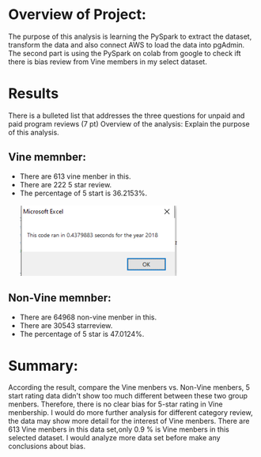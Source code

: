 # Overview of Project: 
  The purpose of this analysis is learning the PySpark to extract the dataset, transform the data and also connect AWS to load the data into pgAdmin. 
  The second part is using the PySpark on colab from google to check ift there is bias review from Vine members in my select dataset. 

# Results

There is a bulleted list that addresses the three questions for unpaid and paid program reviews (7 pt)
Overview of the analysis: Explain the purpose of this analysis.

## Vine memnber: 
* There are 613 vine menber in this.
* There are 222 5 star review.
* The percentage of 5 start is 36.2153%.<br />   
![fig](https://github.com/violetqq0221/Module-2_stock-analysis/blob/main/2018_0.4379883.PNG)

## Non-Vine memnber:
* There are 64968 non-vine menber in this.
* There are 30543 starreview.
* The percentage of 5 star is 47.0124%.<br />  

# Summary:
According the result, compare the Vine menbers vs. Non-Vine menbers, 5 start rating data didn't show too much different between these two group menbers. Therefore, there is no clear bias for 5-star rating in Vine menbership. 
I would do more further analysis for different category review, the data may show more detail for the interest of Vine menbers. There are 613 Vine menbers in this data set,only 0.9 % is Vine menbers in this selected dataset. I would analyze more data set before make any conclusions about bias.  























